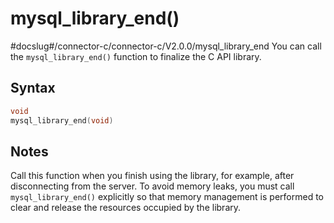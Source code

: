mysql_library_end()
========================================
#docslug#/connector-c/connector-c/V2.0.0/mysql_library_end
You can call the `mysql_library_end()` function to finalize the C API library.

Syntax
---------------------------

```c
void
mysql_library_end(void)
```



Notes
--------------------------

Call this function when you finish using the library, for example, after disconnecting from the server. To avoid memory leaks, you must call `mysql_library_end()` explicitly so that memory management is performed to clear and release the resources occupied by the library.
